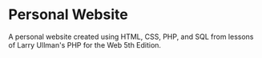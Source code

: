 # Personal Website
 A personal website created using HTML, CSS, PHP, and SQL from lessons of Larry Ullman's PHP for the Web 5th Edition.
